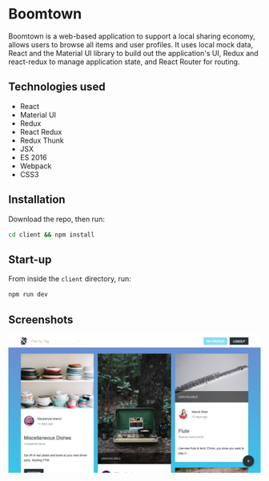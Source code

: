 # Boomtown 

Boomtown is a web-based application to support a local sharing economy, allows users to browse all items and user profiles. 
It uses local mock data, React and the Material UI library to build out the application's UI, Redux and react-redux to manage application state, and React Router for routing.

## Technologies used
- React
- Material UI
- Redux
- React Redux
- Redux Thunk
- JSX
- ES 2016
- Webpack
- CSS3

## Installation

Download the repo, then run:

```bash
cd client && npm install
```

## Start-up

From inside the `client` directory, run:

```bash
npm run dev
```

## Screenshots
![Boomtown's card page](client/src/screenshots/Boomtown-screenshot-card.png "Boomtown's card page")